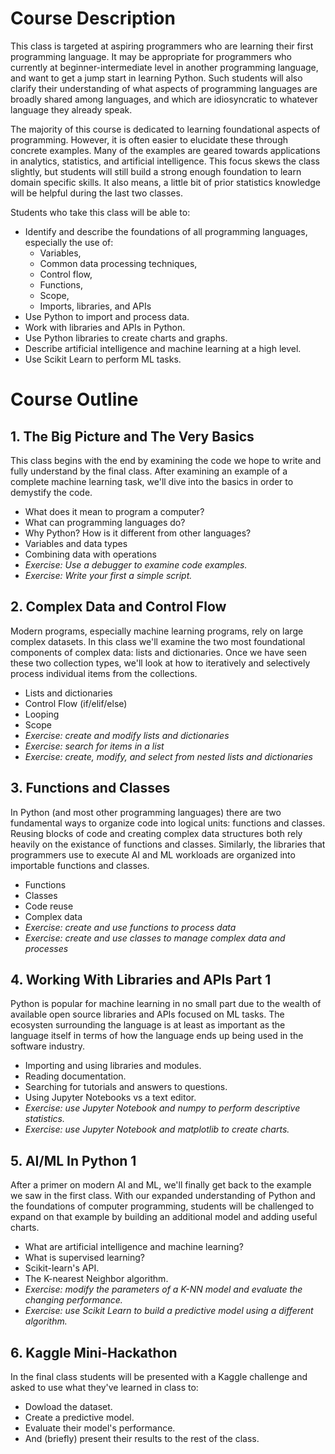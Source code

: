 # Course Description

This class is targeted at aspiring programmers who are learning their first programming language. It may be appropriate for programmers who currently at beginner-intermediate level in another programming language, and want to get a jump start in learning Python. Such students will also clarify their understanding of what aspects of programming languages are broadly shared among languages, and which are idiosyncratic to whatever language they already speak. 

The majority of this course is dedicated to learning foundational aspects of programming. However, it is often easier to elucidate these through concrete examples. Many of the examples are geared towards applications in analytics, statistics, and artificial intelligence. This focus skews the class slightly, but students will still build a strong enough foundation to learn domain specific skills. It also means, a little bit of prior statistics knowledge will be helpful during the last two classes. 

Students who take this class will be able to:

* Identify and describe the foundations of all programming languages, especially the use of:
    * Variables,
    * Common data processing techniques,
    * Control flow,
    * Functions,
    * Scope,
    * Imports, libraries, and APIs
* Use Python to import and process data.
* Work with libraries and APIs in Python.
* Use Python libraries to create charts and graphs.
* Describe artificial intelligence and machine learning at a high level.
* Use Scikit Learn to perform ML tasks.


# Course Outline

## 1. The Big Picture and The Very Basics

This class begins with the end by examining the code we hope to write and fully understand by the final class. After examining an example of a complete machine learning task, we'll dive into the basics in order to demystify the code.  

* What does it mean to program a computer?
* What can programming languages do?
* Why Python? How is it different from other languages?
* Variables and data types
* Combining data with operations
* *Exercise: Use a debugger to examine code examples.* 
* *Exercise: Write your first a simple script.*

## 2. Complex Data and Control Flow

Modern programs, especially machine learning programs, rely on large complex datasets. In this class we'll examine the two most foundational components of complex data: lists and dictionaries. Once we have seen these two collection types, we'll look at how to iteratively and selectively process individual items from the collections.

* Lists and dictionaries
* Control Flow (if/elif/else)
* Looping
* Scope
* *Exercise: create and modify lists and dictionaries*
* *Exercise: search for items in a list*
* *Exercise: create, modify, and select from nested lists and dictionaries*


## 3. Functions and Classes

In Python (and most other programming languages) there are two fundamental ways to organize code into logical units: functions and classes. Reusing blocks of code and creating complex data structures both rely heavily on the existance of functions and classes. Similarly, the libraries that programmers use to execute AI and ML workloads are organized into importable functions and classes.

* Functions
* Classes
* Code reuse
* Complex data
* *Exercise: create and use functions to process data*
* *Exercise: create and use classes to manage complex data and processes*

## 4. Working With Libraries and APIs Part 1

Python is popular for machine learning in no small part due to the wealth of available open source libraries and APIs focused on ML tasks. The ecosysten surrounding the language is at least as important as the language itself in terms of how the language ends up being used in the software industry.

* Importing and using libraries and modules.
* Reading documentation. 
* Searching for tutorials and answers to questions.
* Using Jupyter Notebooks vs a text editor.
* *Exercise: use Jupyter Notebook and numpy to perform descriptive statistics.*
* *Exercise: use Jupyter Notebook and matplotlib to create charts.*

## 5. AI/ML In Python 1

After a primer on modern AI and ML, we'll finally get back to the example we saw in the first class. With our expanded understanding of Python and the foundations of computer programming, students will be challenged to expand on that example by building an additional model and adding useful charts.

* What are artificial intelligence and machine learning?
* What is supervised learning?
* Scikit-learn's API.
* The K-nearest Neighbor algorithm.
* *Exercise: modify the parameters of a K-NN model and evaluate the changing performance.*
* *Exercise: use Scikit Learn to build a predictive model using a different algorithm.*

## 6. Kaggle Mini-Hackathon

In the final class students will be presented with a Kaggle challenge and asked to use what they've learned in class to:

* Dowload the dataset.
* Create a predictive model.
* Evaluate their model's performance.
* And (briefly) present their results to the rest of the class.
